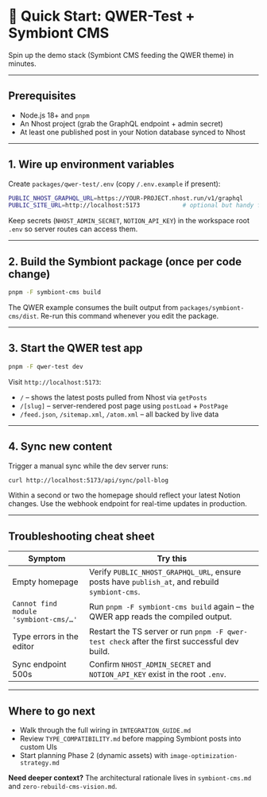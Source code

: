 # 🚀 Quick Start: QWER-Test + Symbiont CMS

Spin up the demo stack (Symbiont CMS feeding the QWER theme) in minutes.

---

## Prerequisites

- Node.js 18+ and `pnpm`
- An Nhost project (grab the GraphQL endpoint + admin secret)
- At least one published post in your Notion database synced to Nhost

---

## 1. Wire up environment variables

Create `packages/qwer-test/.env` (copy `/.env.example` if present):

```bash
PUBLIC_NHOST_GRAPHQL_URL=https://YOUR-PROJECT.nhost.run/v1/graphql
PUBLIC_SITE_URL=http://localhost:5173            # optional but handy for feeds
```

Keep secrets (`NHOST_ADMIN_SECRET`, `NOTION_API_KEY`) in the workspace root `.env` so server routes can access them.

---

## 2. Build the Symbiont package (once per code change)

```bash
pnpm -F symbiont-cms build
```

The QWER example consumes the built output from `packages/symbiont-cms/dist`. Re-run this command whenever you edit the package.

---

## 3. Start the QWER test app

```bash
pnpm -F qwer-test dev
```

Visit `http://localhost:5173`:

- `/` – shows the latest posts pulled from Nhost via `getPosts`
- `/[slug]` – server-rendered post page using `postLoad` + `PostPage`
- `/feed.json`, `/sitemap.xml`, `/atom.xml` – all backed by live data

---

## 4. Sync new content

Trigger a manual sync while the dev server runs:

```bash
curl http://localhost:5173/api/sync/poll-blog
```

Within a second or two the homepage should reflect your latest Notion changes. Use the webhook endpoint for real-time updates in production.

---

## Troubleshooting cheat sheet

| Symptom | Try this |
|---------|----------|
| Empty homepage | Verify `PUBLIC_NHOST_GRAPHQL_URL`, ensure posts have `publish_at`, and rebuild `symbiont-cms`. |
| `Cannot find module 'symbiont-cms/…'` | Run `pnpm -F symbiont-cms build` again – the QWER app reads the compiled output. |
| Type errors in the editor | Restart the TS server or run `pnpm -F qwer-test check` after the first successful dev build. |
| Sync endpoint 500s | Confirm `NHOST_ADMIN_SECRET` and `NOTION_API_KEY` exist in the root `.env`. |

---

## Where to go next

- Walk through the full wiring in `INTEGRATION_GUIDE.md`
- Review `TYPE_COMPATIBILITY.md` before mapping Symbiont posts into custom UIs
- Start planning Phase 2 (dynamic assets) with `image-optimization-strategy.md`

**Need deeper context?** The architectural rationale lives in `symbiont-cms.md` and `zero-rebuild-cms-vision.md`.
